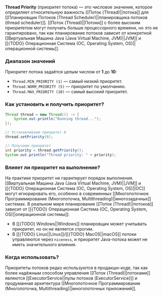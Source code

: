 **Thread Priority** (приоритет потока) — это числовое значение, которое определяет относительную важность [[Поток (Thread)||потока]] для [[Планировщик Потоков (Thread Scheduler)||планировщика потоков (thread scheduler)]]. [[Поток (Thread)||Потоки]] с более высоким приоритетом могут получать больше процессорного времени, но это не гарантировано, так как планирование потоков зависит от конкретной [[Виртуальная Машина Java (Java Virtual Machine, JVM)||JVM]] и [[{TODO} Операционная Система (ОС, Operating System, OS)||операционной системы]].


### Диапазон значений

Приоритет потока задаётся целым числом от **1** до **10**:

- `Thread.MIN_PRIORITY (1)` — самый низкий приоритет.
- `Thread.NORM_PRIORITY (5)` — приоритет по умолчанию.
- `Thread.MAX_PRIORITY (10)` — самый высокий приоритет.


### Как установить и получить приоритет?

```java
Thread thread = new Thread(() -> {
    System.out.println("Running thread...");
});

// Устанавливаем приоритет 8
thread.setPriority(8);

// Получаем приоритет
int priority = thread.getPriority();
System.out.println("Thread priority: " + priority);
```


### Влияет ли приоритет на выполнение?

На практике приоритет не гарантирует порядок выполнения. [[Виртуальная Машина Java (Java Virtual Machine, JVM)||JVM]] и [[{TODO} Операционная Система (ОС, Operating System, OS)||ОС]] могут игнорировать его, особенно в современных [[Многопоточное Программирование (Многопоточка, Multithreading)||многозадачных]] системах. В реальном мире планирование [[Поток (Thread)||потоков]] зависит от [[{TODO} Операционная Система (ОС, Operating System, OS)||операционной системы]]:

- В [[{TODO} Windows||Windows]] планировщик может учитывать приоритет, но он не является строгим.
- В [[{TODO} Linux||Linux]]/[[{TODO} MacOS||macOS]] потоки управляются через `niceness`, и приоритет Java-потока может не иметь значительного влияния.


### Когда использовать?

Приоритеты потоков редко используются в продакшн-коде, так как более надёжным способом управления [[Поток (Thread)||потоками]] являются [[ExecutorService||пулы потоков (ExecutorService)]] и продуманная архитектура [[Многопоточное Программирование (Многопоточка, Multithreading)||многопоточных приложений]].
